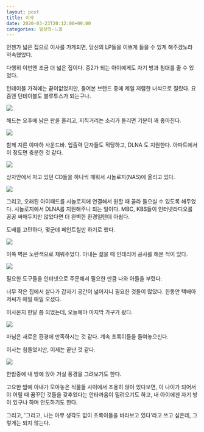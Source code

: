 ```yaml
---
layout: post
title: 이사
date: 2020-03-23T20:12:00+09:00
categories: 일상의-느낌
---
```


언젠가 넓은 집으로 이사를 가게되면, 당신의 LP들을 이쁘게 들을 수 있게 해주겠노라 약속했었다.

다행히 이번엔 조금 더 넓은 집이다. 중2가 되는 아이에게도 자기 방과 침대를 줄 수 있었다.

턴테이블 가격에는 끝이없었지만, 들어본 브랜드 중에 제일 저렴한 녀석으로 질렀다. 요즘엔 턴테이블도 블루투스가 되는구나.

![ ](/assets/media/20200323_IMG_4918.jpg)

해드는 오후에 낡은 판을 올리고, 지직거리는 소리가 들리면 기분이 꽤 좋아진다.


![ ](/assets/media/20200323_IMG_4921.jpg)

함께 지른 야마하 사운드바. 입출력 단자들도 적당하고, DLNA 도 지원한다. 아파트에서 이 정도면 충분한 것 같다.

![ ](/assets/media/20200323_IMG_4917.jpg)

상자안에서 자고 있던 CD들을 하나씩 깨워서 시놀로지(NAS)에 올리고 있다.

![ ](/assets/media/20200323_IMG_4919.jpg)

그리고, 오래된 아이패드를 시놀로지에 연결해서 원할 때 골라 들으실 수 있도록 해두었다. 시놀로지에서 DLNA를 지원해주니 되는 일이다. MBC, KBS들이 인터넷라디오를 꽁꽁 싸매두지만 않았다면 더 완벽한 환경일텐데 아쉽다.

도배를 고민하다, 몇군데 페인트칠만 하기로 했다.

![ ](/assets/media/20200323_IMG_4792.jpg)

이쪽 벽은 노란색으로 채워주었다. 아내는 젊을 때 인테리어 공사를 해본 적이 있다.

![ ](/assets/media/20200323_IMG_4804.jpg)

필요한 도구들을 인터넷으로 주문해서 필요한 만큼 나와 아들을 부렸다.

너무 작은 집에서 살다가 갑자기 공간이 넓어지니 필요한 것들이 많았다. 한동안 택배아저씨가 매일 매일 오셨다.

이사온지 한달 쯤 되었는데, 오늘에야 마지막 가구가 왔다.

![ ](/assets/media/20200323_744577623195648_n.jpg)

마님은 새로운 환경에 만족하시는 것 같다. 계속 초록이들을 들여놓으신다.

이사는 힘들었지만, 이제는 끝난 것 같다.

![ ](/assets/media/20200323_65579776_n.jpg)

한밤중에 내 방에 앉아 거실 풍경을 그려보기도 한다.

고요한 밤에 아내가 모아놓은 식물들 사이에서 조용히 앉아 있다보면, 이 나이가 되어서야 어릴 때 꿈꾸던 것들을 갖추었다는 안타까움이 밀려오기도 하고, 내 아이에겐 자기 방이 있구나 하며 안도하기도 한다.

그리고, '그리고, 나는 아무 생각도 없이 초록이들을 바라보고 있다'라고 쓰고 싶은데, 그렇게는 되지 않는다.

